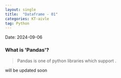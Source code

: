 ```yaml
---
layout: single
title:  "Dataframe - 01"
categories: KT-aivle
tag: Python
---
```


Date: 2024-09-06

### What is 'Pandas'?
> Pandas is one of python libraries which support .

will be updated soon
